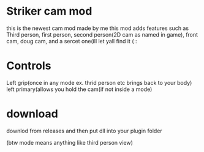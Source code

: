 # Striker cam mod
this is the newest cam mod made by me
this mod adds features such as 
Third person, first person, second person(2D cam as named in game), front cam,
doug cam, and a sercet one(ill let yall find it ( :

# Controls
Left grip(once in any mode ex. thrid person etc brings back to your body)
left primary(allows you hold the cam(if not inside a mode)

# download 
downlod from releases and then put dll into your plugin folder

(btw mode means anything like third person view)
